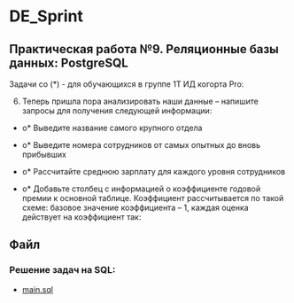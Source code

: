 # DE_Sprint

## Практическая работа №9. Реляционные базы данных: PostgreSQL

Задачи со (*) - для обучающихся в группе 1Т ИД когорта Pro:

6. Теперь пришла пора анализировать наши данные – напишите запросы для получения следующей информации:

-	o* Выведите название самого крупного отдела

-	o* Выведите номера сотрудников от самых опытных до вновь прибывших

-	o* Рассчитайте среднюю зарплату для каждого уровня сотрудников

-	o* Добавьте столбец с информацией о коэффициенте годовой премии к основной таблице. Коэффициент рассчитывается по такой схеме: базовое значение коэффициента – 1, каждая оценка действует на коэффициент так:


## Файл

### Решение задач на SQL:

* [main.sql](./main.sql)